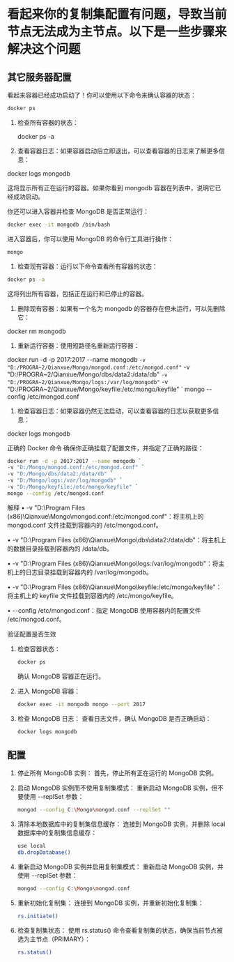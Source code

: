 # 看起来你的复制集配置有问题，导致当前节点无法成为主节点。以下是一些步骤来解决这个问题

## 其它服务器配置

看起来容器已经成功启动了！你可以使用以下命令来确认容器的状态：

```sh
docker ps
```

1. 检查所有容器的状态：

   docker ps -a

2. 查看容器日志：如果容器启动后立即退出，可以查看容器的日志来了解更多信息：

docker logs mongodb

这将显示所有正在运行的容器。如果你看到 mongodb 容器在列表中，说明它已经成功启动。

你还可以进入容器并检查 MongoDB 是否正常运行：

```sh
docker exec -it mongodb /bin/bash
```

进入容器后，你可以使用 MongoDB 的命令行工具进行操作：

```sh
mongo
```

1. 检查现有容器：运行以下命令查看所有容器的状态：

```sh
docker ps -a
```

这将列出所有容器，包括正在运行和已停止的容器。

1. 删除现有容器：如果有一个名为 mongodb 的容器存在但未运行，可以先删除它：

docker rm mongodb

1. 重新运行容器：使用短路径名重新运行容器：

docker run -d -p 2017:2017 --name mongodb `-v "D:/PROGRA~2/Qianxue/Mongo/mongod.conf:/etc/mongod.conf"`
-v "D:/PROGRA~2/Qianxue/Mongo/dbs/data2:/data/db" `-v "D:/PROGRA~2/Qianxue/Mongo/logs:/var/log/mongodb"`
-v "D:/PROGRA~2/Qianxue/Mongo/keyfile:/etc/mongo/keyfile" `
mongo --config /etc/mongod.conf

1. 检查容器日志：如果容器仍然无法启动，可以查看容器的日志以获取更多信息：

docker logs mongodb

正确的 Docker 命令
确保你正确挂载了配置文件，并指定了正确的路径：

```sh
docker run -d -p 2017:2017 --name mongodb `
-v "D:/Mongo/mongod.conf:/etc/mongod.conf" `
-v "D:/Mongo/dbs/data2:/data/db" `
-v "D:/Mongo/logs:/var/log/mongodb" `
-v "D:/Mongo/keyfile:/etc/mongo/keyfile" `
mongo --config /etc/mongod.conf

```

解释
• -v "D:\Program Files (x86)\Qianxue\Mongo\mongod.conf:/etc/mongod.conf"：将主机上的 mongod.conf 文件挂载到容器内的 /etc/mongod.conf。

• -v "D:\Program Files (x86)\Qianxue\Mongo\dbs\data2:/data/db"：将主机上的数据目录挂载到容器内的 /data/db。

• -v "D:\Program Files (x86)\Qianxue\Mongo\logs:/var/log/mongodb"：将主机上的日志目录挂载到容器内的 /var/log/mongodb。

• -v "D:\Program Files (x86)\Qianxue\Mongo\keyfile:/etc/mongo/keyfile"：将主机上的 keyfile 文件挂载到容器内的 /etc/mongo/keyfile。

• --config /etc/mongod.conf：指定 MongoDB 使用容器内的配置文件 /etc/mongod.conf。

验证配置是否生效

1. 检查容器状态：

   ```sh
   docker ps
   ```

   确认 MongoDB 容器正在运行。

2. 进入 MongoDB 容器：

   ```sh
   docker exec -it mongodb mongo --port 2017
   ```

3. 检查 MongoDB 日志：
   查看日志文件，确认 MongoDB 是否正确启动：

   ```sh
   docker logs mongodb

   ```

## 配置

1. 停止所有 MongoDB 实例：
   首先，停止所有正在运行的 MongoDB 实例。
2. 启动 MongoDB 实例而不使用复制集模式：
   重新启动 MongoDB 实例，但不要使用 --replSet 参数：

   ```sh
   mongod --config C:\Mongo\mongod.conf --replSet ""
   ```

3. 清除本地数据库中的复制集信息缓存：
   连接到 MongoDB 实例，并删除 local 数据库中的复制集信息缓存：

   ```sh
   use local
   db.dropDatabase()
   ```

4. 重新启动 MongoDB 实例并启用复制集模式：
   重新启动 MongoDB 实例，并使用 --replSet 参数：

   ```sh
   mongod --config C:\Mongo\mongod.conf
   ```

5. 重新初始化复制集：
   连接到 MongoDB 实例，并重新初始化复制集：

   ```sh
   rs.initiate()
   ```

6. 检查复制集状态：
   使用 rs.status() 命令查看复制集的状态，确保当前节点被选为主节点（PRIMARY）：

   ```sh
   rs.status()
   ```

```

```
